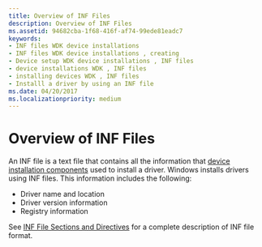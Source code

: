 ```yaml
---
title: Overview of INF Files
description: Overview of INF Files
ms.assetid: 94682cba-1f68-416f-af74-99ede81eadc7
keywords:
- INF files WDK device installations
- INF files WDK device installations , creating
- Device setup WDK device installations , INF files
- device installations WDK , INF files
- installing devices WDK , INF files
- Installl a driver by using an INF file
ms.date: 04/20/2017
ms.localizationpriority: medium
---
```


# Overview of INF Files





An INF file is a text file that contains all the information that [device installation components](https://msdn.microsoft.com/library/windows/hardware/ff541277) used to install a driver. Windows installs drivers using INF files. This information includes the following:

-   Driver name and location
-   Driver version information
-   Registry information

See [INF File Sections and Directives](inf-file-sections-and-directives.md) for a complete description of INF file format.
